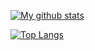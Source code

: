 
[![My github stats](https://github-readme-stats.vercel.app/api?username=SonnyCastro&show_icons=true&theme=tokyonight)](https://github.com/anuraghazra/github-readme-stats)

[![Top Langs](https://github-readme-stats.vercel.app/api/top-langs/?username=SonnyCastro)](https://github.com/anuraghazra/github-readme-stats)
